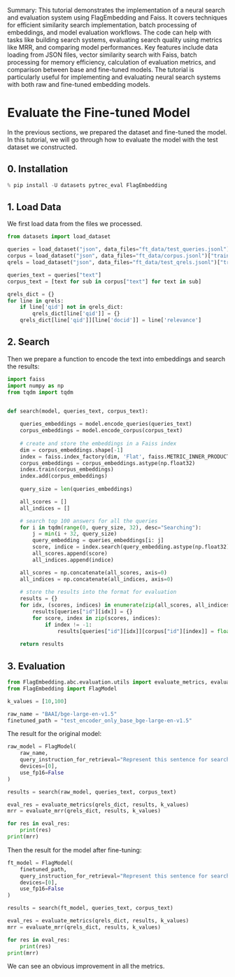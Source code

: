 Summary: This tutorial demonstrates the implementation of a neural search and evaluation system using FlagEmbedding and Faiss. It covers techniques for efficient similarity search implementation, batch processing of embeddings, and model evaluation workflows. The code can help with tasks like building search systems, evaluating search quality using metrics like MRR, and comparing model performances. Key features include data loading from JSON files, vector similarity search with Faiss, batch processing for memory efficiency, calculation of evaluation metrics, and comparison between base and fine-tuned models. The tutorial is particularly useful for implementing and evaluating neural search systems with both raw and fine-tuned embedding models.

# Evaluate the Fine-tuned Model

In the previous sections, we prepared the dataset and fine-tuned the model. In this tutorial, we will go through how to evaluate the model with the test dataset we constructed.

## 0. Installation


```python
% pip install -U datasets pytrec_eval FlagEmbedding
```

## 1. Load Data

We first load data from the files we processed.


```python
from datasets import load_dataset

queries = load_dataset("json", data_files="ft_data/test_queries.jsonl")["train"]
corpus = load_dataset("json", data_files="ft_data/corpus.jsonl")["train"]
qrels = load_dataset("json", data_files="ft_data/test_qrels.jsonl")["train"]

queries_text = queries["text"]
corpus_text = [text for sub in corpus["text"] for text in sub]
```


```python
qrels_dict = {}
for line in qrels:
    if line['qid'] not in qrels_dict:
        qrels_dict[line['qid']] = {}
    qrels_dict[line['qid']][line['docid']] = line['relevance']
```

## 2. Search

Then we prepare a function to encode the text into embeddings and search the results:


```python
import faiss
import numpy as np
from tqdm import tqdm


def search(model, queries_text, corpus_text):
    
    queries_embeddings = model.encode_queries(queries_text)
    corpus_embeddings = model.encode_corpus(corpus_text)
    
    # create and store the embeddings in a Faiss index
    dim = corpus_embeddings.shape[-1]
    index = faiss.index_factory(dim, 'Flat', faiss.METRIC_INNER_PRODUCT)
    corpus_embeddings = corpus_embeddings.astype(np.float32)
    index.train(corpus_embeddings)
    index.add(corpus_embeddings)
    
    query_size = len(queries_embeddings)

    all_scores = []
    all_indices = []

    # search top 100 answers for all the queries
    for i in tqdm(range(0, query_size, 32), desc="Searching"):
        j = min(i + 32, query_size)
        query_embedding = queries_embeddings[i: j]
        score, indice = index.search(query_embedding.astype(np.float32), k=100)
        all_scores.append(score)
        all_indices.append(indice)

    all_scores = np.concatenate(all_scores, axis=0)
    all_indices = np.concatenate(all_indices, axis=0)
    
    # store the results into the format for evaluation
    results = {}
    for idx, (scores, indices) in enumerate(zip(all_scores, all_indices)):
        results[queries["id"][idx]] = {}
        for score, index in zip(scores, indices):
            if index != -1:
                results[queries["id"][idx]][corpus["id"][index]] = float(score)
                
    return results
```

## 3. Evaluation


```python
from FlagEmbedding.abc.evaluation.utils import evaluate_metrics, evaluate_mrr
from FlagEmbedding import FlagModel

k_values = [10,100]

raw_name = "BAAI/bge-large-en-v1.5"
finetuned_path = "test_encoder_only_base_bge-large-en-v1.5"
```

The result for the original model:


```python
raw_model = FlagModel(
    raw_name, 
    query_instruction_for_retrieval="Represent this sentence for searching relevant passages:",
    devices=[0],
    use_fp16=False
)

results = search(raw_model, queries_text, corpus_text)

eval_res = evaluate_metrics(qrels_dict, results, k_values)
mrr = evaluate_mrr(qrels_dict, results, k_values)

for res in eval_res:
    print(res)
print(mrr)
```

Then the result for the model after fine-tuning:


```python
ft_model = FlagModel(
    finetuned_path, 
    query_instruction_for_retrieval="Represent this sentence for searching relevant passages:",
    devices=[0],
    use_fp16=False
)

results = search(ft_model, queries_text, corpus_text)

eval_res = evaluate_metrics(qrels_dict, results, k_values)
mrr = evaluate_mrr(qrels_dict, results, k_values)

for res in eval_res:
    print(res)
print(mrr)
```

We can see an obvious improvement in all the metrics.
